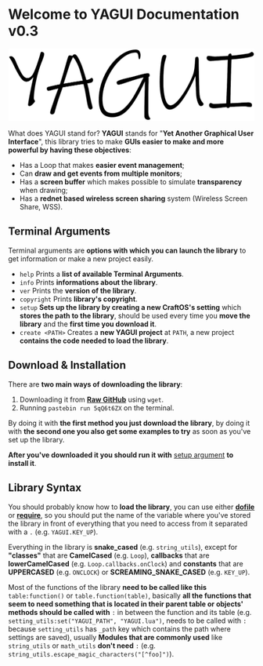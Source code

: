 # Welcome to YAGUI Documentation v0.3

![](../img/logo.png)

What does YAGUI stand for? **YAGUI** stands for "**Yet Another Graphical User Interface**", this library tries to make **GUIs easier to make and more powerful by having these objectives**:

* Has a Loop that makes **easier event management**;
* Can **draw and get events from multiple monitors**;
* Has a **screen buffer** which makes possible to simulate **transparency** when drawing;
* Has a **rednet based wireless screen sharing** system (Wireless Screen Share, WSS).

## Terminal Arguments

Terminal arguments are **options with which you can launch the library** to get information or make a new project easily.

* `help` Prints a **list of available Terminal Arguments**.
* `info` Prints **informations about the library**.
* `ver` Prints the **version of the library**.
* `copyright` Prints **library's copyright**.
* `setup` **Sets up the library by creating a new CraftOS's setting** which **stores the path to the library**, should be used every time you **move the library** and the **first time you download it**.
* `create <PATH>` Creates a **new YAGUI project** at `PATH`, a new project **contains the code needed to load the library**.

## Download & Installation

There are **two main ways of downloading the library**:

1. Downloading it from [**Raw GitHub**](https://raw.githubusercontent.com/hds536jhmk/YAGUI/master/YAGUI-mini.lua) using `wget`.
2. Running `pastebin run 5qQ6t6ZX` on the terminal.

By doing it with **the first method you just download the library**, by doing it with **the second one you also get some examples to try** as soon as you've set up the library.

**After you've downloaded it you should run it with** [setup argument](#terminal-arguments) **to install it**.

## Library Syntax

You should probably know how to **load the library**, you can use either [**dofile**](http://luatut.com/dofile.html) or [**require**](https://www.lua.org/pil/8.1.html), so you should put the name of the variable where you've stored the library in front of everything that you need to access from it separated with a `.` (e.g. `YAGUI.KEY_UP`).

Everything in the library is **snake_cased** (e.g. `string_utils`), except for **"classes"** that are **CamelCased** (e.g. `Loop`), **callbacks** that are **lowerCamelCased** (e.g. `Loop.callbacks.onClock`) and **constants** that are **UPPERCASED** (e.g. `ONCLOCK`) or **SCREAMING_SNAKE_CASED** (e.g. `KEY_UP`).

Most of the functions of the library **need to be called like this** `table:function()` or `table.function(table)`, basically **all the functions that seem to need something that is located in their parent table or objects' methods should be called with** `:` in between the function and its table (e.g. `setting_utils:set("YAGUI_PATH", "YAGUI.lua")`, needs to be called with `:` because `setting_utils` has `_path` key which contains the path where settings are saved), usually **Modules that are commonly used** like `string_utils` or `math_utils` **don't need** `:` (e.g. `string_utils.escape_magic_characters("[^foo]")`).
